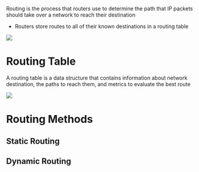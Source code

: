 Routing is the process that routers use to determine the path that IP packets should take over a network to reach their destination

* Routers store routes to all of their known destinations in a routing table

![](https://github.com/JonmarCorpuz/SecondBrain/blob/main/Assets/Whitespace.png)

# Routing Table

A routing table is a data structure that contains information about network destination, the paths to reach them, and metrics to evaluate the best route


![](https://github.com/JonmarCorpuz/SecondBrain/blob/main/Assets/Whitespace.png)

# Routing Methods

## Static Routing

## Dynamic Routing
